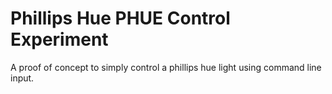 # Phillips Hue PHUE Control Experiment

A proof of concept to simply control a phillips hue light using command line input.
